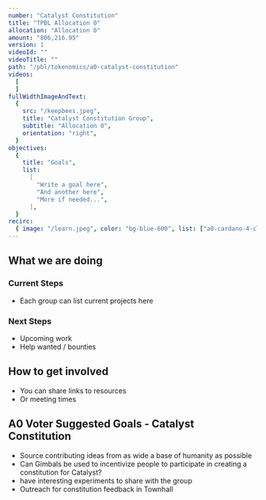 ```yaml
---
number: "Catalyst Constitution"
title: "TPBL Allocation 0"
allocation: "Allocation 0"
amount: "806,216.95"
version: 1
videoId: ""
videoTitle: ""
path: "/pbl/tokenomics/a0-catalyst-constitution"
videos:
  [
  ]
fullWidthImageAndText:
  {
    src: "/keepbees.jpeg",
    title: "Catalyst Constitution Group",
    subtitle: "Allocation 0",
    orientation: "right",
  }
objectives:
  {
    title: "Goals",
    list:
      [
        "Write a goal here",
        "And another here",
        "More if needed...",
      ],
  }
recirc:
  { image: "/learn.jpeg", color: "bg-blue-600", list: ["a0-cardano-4-climate", "a0-littlefish-foundation"] }
---
```


## What we are doing

### Current Steps
- Each group can list current projects here

### Next Steps
- Upcoming work
- Help wanted / bounties

## How to get involved
- You can share links to resources
- Or meeting times

## A0 Voter Suggested Goals - Catalyst Constitution
- Source contributing ideas from as wide a base of humanity as possible
- Can Gimbals be used to incentivize people to participate in creating a constitution for Catalyst?
- have interesting experiments to share with the group
- Outreach for constitution feedback in Townhall
